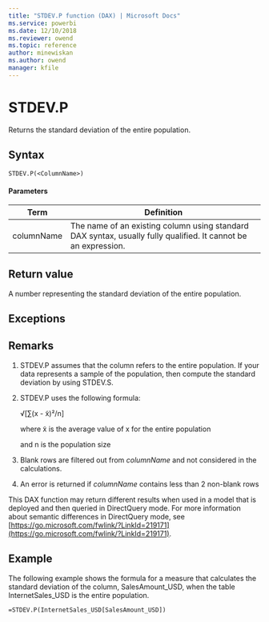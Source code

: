 ```yaml
---
title: "STDEV.P function (DAX) | Microsoft Docs"
ms.service: powerbi 
ms.date: 12/10/2018
ms.reviewer: owend
ms.topic: reference
author: minewiskan
ms.author: owend
manager: kfile
---
```

# STDEV.P
Returns the standard deviation of the entire population.  
  
## Syntax  
  
```dax
STDEV.P(<ColumnName>)  
```
  
#### Parameters  

|Term|Definition|  
|--------|--------------|  
| columnName | The name of an existing column using standard DAX syntax, usually fully qualified. It cannot be an expression.   |  
  
## Return value  
A number representing the standard deviation of the entire population.  
  
## Exceptions  
  
## Remarks  
  
1.  STDEV.P assumes that the column refers to the entire population. If your data represents a sample of the population, then compute the standard deviation by using STDEV.S.  
  
2.  STDEV.P uses the following formula:  
  
    √[∑(x - x̃)²/n]  
  
    where x̃ is the average value of x for the entire population  
  
    and n is the population size  
  
3.  Blank rows are filtered out from *columnName* and not considered in the calculations.  
  
4.  An error is returned if *columnName* contains less than 2 non-blank rows  
  
This DAX function may return different results when used in a model that is deployed and then queried in DirectQuery mode. For more information about semantic differences in DirectQuery mode, see  [https://go.microsoft.com/fwlink/?LinkId=219171](https://go.microsoft.com/fwlink/?LinkId=219171).  
  
## Example  
The following example shows the formula for a measure that calculates the standard deviation of the column, SalesAmount_USD, when the table InternetSales_USD is the entire population.  
  
```dax
=STDEV.P(InternetSales_USD[SalesAmount_USD])  
```
